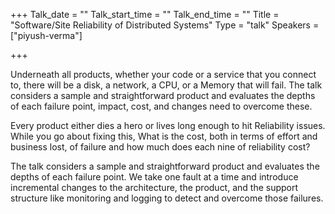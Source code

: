 +++
Talk_date = ""
Talk_start_time = ""
Talk_end_time = ""
Title = "Software/Site Reliability of Distributed Systems"
Type = "talk"
Speakers = ["piyush-verma"]

+++

Underneath all products, whether your code or a service that you connect to, there will be a disk, a network, a CPU, or a Memory that will fail. The talk considers a sample and straightforward product and evaluates the depths of each failure point, impact, cost, and changes need to overcome these.

Every product either dies a hero or lives long enough to hit Reliability issues. While you go about fixing this, What is the cost, both in terms of effort and business lost, of failure and how much does each nine of reliability cost?

The talk considers a sample and straightforward product and evaluates the depths of each failure point. We take one fault at a time and introduce incremental changes to the architecture, the product, and the support structure like monitoring and logging to detect and overcome those failures.
